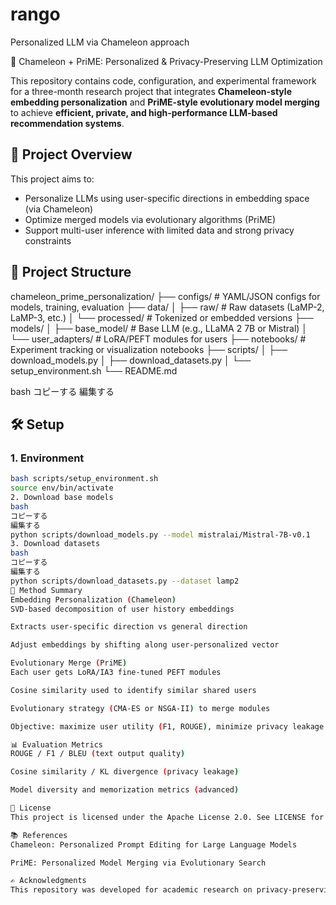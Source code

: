 # rango
Personalized LLM via Chameleon approach

 🧠 Chameleon + PriME: Personalized & Privacy-Preserving LLM Optimization

This repository contains code, configuration, and experimental framework for a three-month research project that integrates **Chameleon-style embedding personalization** and **PriME-style evolutionary model merging** to achieve **efficient, private, and high-performance LLM-based recommendation systems**.

## 🚀 Project Overview

This project aims to:
- Personalize LLMs using user-specific directions in embedding space (via Chameleon)
- Optimize merged models via evolutionary algorithms (PriME)
- Support multi-user inference with limited data and strong privacy constraints

## 📁 Project Structure

chameleon_prime_personalization/
├── configs/ # YAML/JSON configs for models, training, evaluation
├── data/
│ ├── raw/ # Raw datasets (LaMP-2, LaMP-3, etc.)
│ └── processed/ # Tokenized or embedded versions
├── models/
│ ├── base_model/ # Base LLM (e.g., LLaMA 2 7B or Mistral)
│ └── user_adapters/ # LoRA/PEFT modules for users
├── notebooks/ # Experiment tracking or visualization notebooks
├── scripts/
│ ├── download_models.py
│ ├── download_datasets.py
│ └── setup_environment.sh
└── README.md

bash
コピーする
編集する

## 🛠️ Setup

### 1. Environment
```bash
bash scripts/setup_environment.sh
source env/bin/activate
2. Download base models
bash
コピーする
編集する
python scripts/download_models.py --model mistralai/Mistral-7B-v0.1
3. Download datasets
bash
コピーする
編集する
python scripts/download_datasets.py --dataset lamp2
🧩 Method Summary
Embedding Personalization (Chameleon)
SVD-based decomposition of user history embeddings

Extracts user-specific direction vs general direction

Adjust embeddings by shifting along user-personalized vector

Evolutionary Merge (PriME)
Each user gets LoRA/IA3 fine-tuned PEFT modules

Cosine similarity used to identify similar shared users

Evolutionary strategy (CMA-ES or NSGA-II) to merge modules

Objective: maximize user utility (F1, ROUGE), minimize privacy leakage

📊 Evaluation Metrics
ROUGE / F1 / BLEU (text output quality)

Cosine similarity / KL divergence (privacy leakage)

Model diversity and memorization metrics (advanced)

📄 License
This project is licensed under the Apache License 2.0. See LICENSE for details.

📚 References
Chameleon: Personalized Prompt Editing for Large Language Models

PriME: Personalized Model Merging via Evolutionary Search

✍️ Acknowledgments
This repository was developed for academic research on privacy-preserving personalization using large language models, with support for datasets such as LaMP-2 and LaMP-3, and tested on NVIDIA A100×2 environment.
